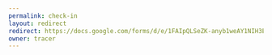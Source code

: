 ```yaml
---
permalink: check-in
layout: redirect
redirect: https://docs.google.com/forms/d/e/1FAIpQLSeZK-anyb1weAY1NIH3E8_pqHzg-fEZx49D231nmdmCH7V2sw/viewform
owner: tracer
---
```

